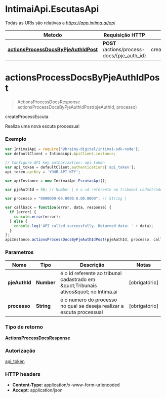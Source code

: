 # IntimaiApi.EscutasApi

Todas as URIs são relativas a *https://app.intima.ai/api*

Metodo | Requisição HTTP | Descrição
------------- | ------------- | -------------
[**actionsProcessDocsByPjeAuthIdPost**](EscutasApi.md#actionsProcessDocsByPjeAuthIdPost) | **POST** /actions/process-docs/{pje_auth_id} | createProcessEscuta


<a name="actionsProcessDocsByPjeAuthIdPost"></a>
# **actionsProcessDocsByPjeAuthIdPost**
> ActionsProcessDocsResponse actionsProcessDocsByPjeAuthIdPost(pjeAuthId, processo)

createProcessEscuta

Realiza uma nova escuta processual

### Exemplo
```javascript
var IntimaiApi = require('@brainy-digital/intimai-sdk-node');
var defaultClient = IntimaiApi.ApiClient.instance;

// Configure API key authorization: api_token
var api_token = defaultClient.authentications['api_token'];
api_token.apiKey = 'YOUR API KEY';

var apiInstance = new IntimaiApi.EscutasApi();

var pjeAuthId = 56; // Number | é o id referente ao tribunal cadastrado em \"Tribunais ativos\" no Intima.ai

var processo = "0000000-00.0000.0.00.0000"; // String | 

var callback = function(error, data, response) {
  if (error) {
    console.error(error);
  } else {
    console.log('API called successfully. Returned data: ' + data);
  }
};
apiInstance.actionsProcessDocsByPjeAuthIdPost(pjeAuthId, processo, callback);
```

### Parametros

Nome | Tipo | Descrição | Notas
------------- | ------------- | ------------- | -------------
 **pjeAuthId** | **Number**| é o id referente ao tribunal cadastrado em \&quot;Tribunais ativos\&quot; no Intima.ai | [obrigatório]
 **processo** | **String**| é o numero do processo no qual se deseja realizar a escuta processual | [obrigatório]

### Tipo de retorno

[**ActionsProcessDocsResponse**](ActionsProcessDocsResponse.md)

### Autorização

[api_token](../README.md#api_token)

### HTTP headers

 - **Content-Type**: application/x-www-form-urlencoded
 - **Accept**: application/json

